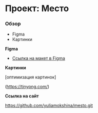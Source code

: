 # Проект: Место

### Обзор

* Figma
* Картинки

**Figma**

* [Ссылка на макет в Figma](https://www.figma.com/file/2cn9N9jSkmxD84oJik7xL7/JavaScript.-Sprint-4?type=design&node-id=28212-155&t=CPKwgyTj2tJSxBQY-0)

**Картинки**

[оптимизация картинок]

(https://tinypng.com/)

**Ссылка на сайт**

https://github.com/yuliamokshina/mesto.git


